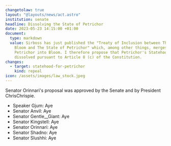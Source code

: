```yaml
---
changetolaw: true
layout: "@layouts/news/act.astro"
institution: senate
headline: Dissolving the State of Petrichor
date: 2023-05-23 14:15:00 +01:00
document:
  type: markdown
  value: Sirboss has just published the "Treaty of Inclusion between The State of
    Bloom and The State of Petrichor" which, among other things, merges
    Petrichor into Bloom. I therefore propose that Petrichor's Statehood be
    dissolved pursuant to Article 8 (c) of the Constitution.
changes:
  - target: statehood-for-petrichor
    kind: repeal
icon: /assets/images/law_stock.jpeg
---
```

Senator Orinnari's proposal was approved by the Senate and by President ChrisChrispie.<!--more-->

- Speaker Gjum: Aye
- Senator Anvil: Aye
- Senator Gentle\_\_Giant: Aye
- Senator Kingstell: Aye
- Senator Orinnari: Aye
- Senator Shadno: Aye
- Senator Slushhi: Aye
